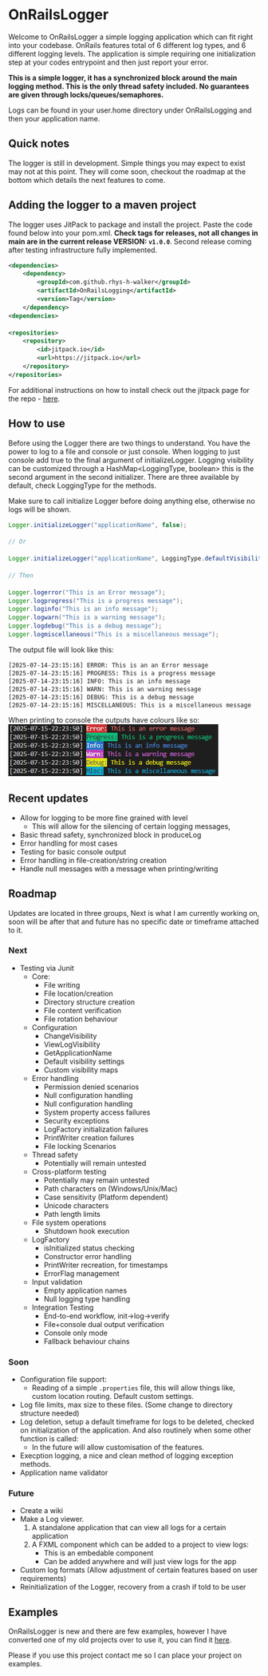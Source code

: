 # OnRailsLogger

Welcome to OnRailsLogger a simple logging application which can fit right into your codebase. OnRails features total of 6 different log types, and 6 different logging levels. The application is simple requiring one initialization step at your codes entrypoint and then just report your error.

**This is a simple logger, it has a synchronized block around the main logging method. This is the only thread safety included. No guarantees are given through locks/queues/semaphores.**

Logs can be found in your user.home directory under OnRailsLogging and then your application name.

## Quick notes

The logger is still in development. Simple things you may expect to exist may not at this point. They will come soon, checkout the roadmap at the bottom which details the next features to come.

## Adding the logger to a maven project
The logger uses JitPack to package and install the project. Paste the code found below into your pom.xml. **Check tags for releases, not all changes in main are in the current release VERSION: `v1.0.0`**. Second release coming after testing infrastructure fully implemented.

```xml
<dependencies>
	<dependency>
	    <groupId>com.github.rhys-h-walker</groupId>
	    <artifactId>OnRailsLogging</artifactId>
	    <version>Tag</version>
	</dependency>
<dependencies>

<repositories>
	<repository>
		<id>jitpack.io</id>
		<url>https://jitpack.io</url>
	</repository>
</repositories>
```

For additional instructions on how to install check out the jitpack page for the repo - [here](https://jitpack.io/#rhys-h-walker/OnRailsLogging).

## How to use

Before using the Logger there are two things to understand. You have the power to log to a file and console or just console. When logging to just console add true to the final argument of initializeLogger. Logging visibility can be customized through a HashMap<LoggingType, boolean> this is the second argument in the second initializer. There are three available by default, check LoggingType for the methods.

Make sure to call initialize Logger before doing anything else, otherwise no logs will be shown.

```Java
Logger.initializeLogger("applicationName", false);

// Or

Logger.initializeLogger("applicationName", LoggingType.defaultVisibility(), false);

// Then

Logger.logerror("This is an Error message");
Logger.logprogress("This is a progress message");
Logger.loginfo("This is an info message");
Logger.logwarn("This is a warning message");
Logger.logdebug("This is a debug message");
Logger.logmiscellaneous("This is a miscellaneous message");
```

The output file will look like this:
```
[2025-07-14-23:15:16] ERROR: This is an an Error message
[2025-07-14-23:15:16] PROGRESS: This is a progress message
[2025-07-14-23:15:16] INFO: This is an info message
[2025-07-14-23:15:16] WARN: This is an warning message
[2025-07-14-23:15:16] DEBUG: This is a debug message
[2025-07-14-23:15:16] MISCELLANEOUS: This is a miscellaneous message
```

When printing to console the outputs have colours like so: <br>
![Image showing console highlighting](assets/TerminalOutput.png)

## Recent updates
- Allow for logging to be more fine grained with level
	- This will allow for the silencing of certain logging messages,
- Basic thread safety, synchronized block in produceLog
- Error handling for most cases
- Testing for basic console output
- Error handling in file-creation/string creation
- Handle null messages with a message when printing/writing

## Roadmap

Updates are located in three groups, Next is what I am currently working on, soon will be after that and future has no specific date or timeframe attached to it.

### Next
- Testing via Junit
	- Core:
		- File writing
		- File location/creation
		- Directory structure creation
		- File content verification
		- File rotation behaviour
	- Configuration
		- ChangeVisibility
		- ViewLogVisibility
		- GetApplicationName
		- Default visibility settings
		- Custom visibility maps
	- Error handling
		- Permission denied scenarios
		- Null configuration handling
		- Null configuration handling
		- System property access failures
		- Security exceptions
		- LogFactory initialization failures
		- PrintWriter creation failures
		- File locking Scenarios
	- Thread safety
		- Potentially will remain untested
	- Cross-platform testing
		- Potentially may remain untested
		- Path characters on (Windows/Unix/Mac)
		- Case sensitivity (Platform dependent)
		- Unicode characters
		- Path length limits
	- File system operations
		- Shutdown hook execution
	- LogFactory
		- isInitialized status checking
		- Constructor error handling
		- PrintWriter recreation, for timestamps
		- ErrorFlag management
	- Input validation
		- Empty application names
		- Null logging type handling
	- Integration Testing
		- End-to-end workflow, init->log->verify
		- File+console dual output verification
		- Console only mode
		- Fallback behaviour chains

### Soon
- Configuration file support:
	- Reading of a simple `.properties` file, this will allow things like, custom location routing. Default custom settings.
- Log file limits, max size to these files. (Some change to directory structure needed)
- Log deletion, setup a default timeframe for logs to be deleted, checked on initialization of the application. And also routinely when some other function is called:
	- In the future will allow customisation of the features.
- Execption logging, a nice and clean method of logging exception methods.
- Application name validator

### Future
- Create a wiki
- Make a Log viewer.
	1. A standalone application that can view all logs for a certain application
	2. A FXML component which can be added to a project to view logs:
		- This is an embedable component
		- Can be added anywhere and will just view logs for the app
- Custom log formats (Allow adjustment of certain features based on user requirements)
- Reinitialization of the Logger, recovery from a crash if told to be user

## Examples

OnRailsLogger is new and there are few examples, however I have converted one of my old projects over to use it, you can find it [here](https://github.com/rhys-h-walker/rambling-jesters/tree/adding-on-rails-logging).

Please if you use this project contact me so I can place your project on examples.
